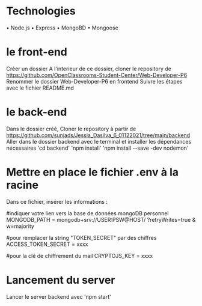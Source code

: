 # Technologies

• Node.js • Express • MongoBD • Mongoose

# le front-end

Créer un dossier
A l'interieur de ce dossier, cloner le repository de https://github.com/OpenClassrooms-Student-Center/Web-Developer-P6
Renommer le dossier Web-Developer-P6 en frontend
Suivre les étapes avec le fichier README.md

# le back-end

Dans le dossier créé,
Cloner le repository à partir de https://github.com/sunjads/Jessia_Dasilva_6_01122021/tree/main/backend
Aller dans le dossier backend avec le terminal et installer
les dépendances nécessaires
'cd backend'
'npm install'
'npm install --save -dev nodemon'

# Mettre en place le fichier .env à la racine

Dans ce fichier, insérer les informations :

#indiquer votre lien vers la base de données mongoDB personnel
MONGODB_PATH = mongodb+srv://USER:PSW@HOST/ <dbname >?retryWrites=true & w=majority

#pour remplacer la string "TOKEN_SECRET" par des chiffres
ACCESS_TOKEN_SECRET = xxxx

#pour la clé de chiffrement du mail
CRYPTOJS_KEY = xxxx

# Lancement du server

Lancer le server backend avec 'npm start'
